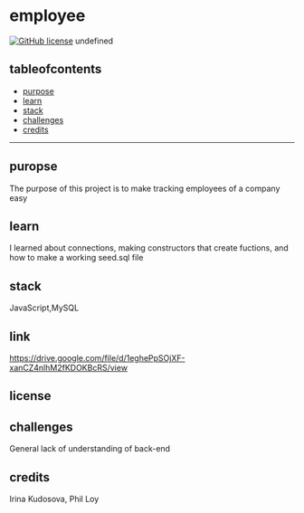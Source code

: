 # employee
  [![GitHub license](https://img.shields.io/badge/license-MIT-blue.svg)](undefined)
  undefined
  ## tableofcontents
  * [purpose](#purpose)
  * [learn](#learn)
  * [stack](#stack)
  * [challenges](#challenges)
  * [credits](#credits)

  ---
  ## puropse
  The purpose of this project is to make tracking employees of a company easy
  ## learn
  I learned about connections, making constructors that create fuctions, and how to make a working seed.sql file
  ## stack
  JavaScript,MySQL
  ## link
  https://drive.google.com/file/d/1eghePpSOjXF-xanCZ4nlhM2fKDOKBcRS/view
  ## license
  
  ## challenges
  General lack of understanding of back-end
  ## credits
  Irina Kudosova, Phil Loy
